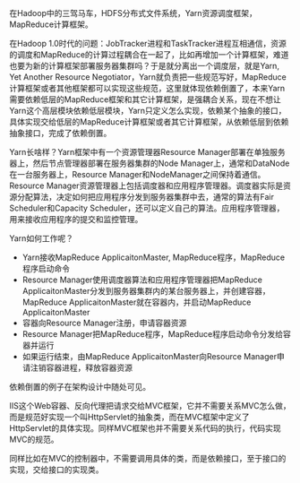 在Hadoop中的三驾马车，HDFS分布式文件系统，Yarn资源调度框架，MapReduce计算框架。

在Hadoop 1.0时代的问题：JobTracker进程和TaskTracker进程互相通信，资源的调度和MapReduce的计算过程耦合在一起了，比如再增加一个计算框架，难道也要为新的计算框架部署服务器集群吗？于是就分离出一个调度层，就是Yarn, Yet Another Resource Negotiator，Yarn就负责把一些规范写好，MapReduce计算框架或者其他框架都可以实现这些规范，这里就体现依赖倒置了，本来Yarn需要依赖低层的MapReduce框架和其它计算框架，是强耦合关系，现在不想让Yarn这个高层模块依赖低层模块，Yarn只定义怎么实现，依赖某个抽象的接口，具体实现交给低层的MapReduce计算框架或者其它计算框架，从依赖低层到依赖抽象接口，完成了依赖倒置。


Yarn长啥样？Yarn框架中有一个资源管理器Resource Manager部署在单独服务器上，然后节点管理器部署在服务器集群的Node Manager上，通常和DataNode在一台服务器上，Resource Manager和NodeManager之间保持着通信。Resource Manager资源管理器上包括调度器和应用程序管理器。调度器实际是资源分配算法，决定如何把应用程序分发到服务器集群中去，通常的算法有Fair Scheduler和Capacity Scheduler，还可以定义自己的算法。应用程序管理器，用来接收应用程序的提交和监控管理。

Yarn如何工作呢？

- Yarn接收MapReduce ApplicaitonMaster, MapReduce程序，MapReduce程序启动命令
- Resource Manager使用调度器算法和应用程序管理器把MapReduce ApplicaitonMaster分发到服务器集群内的某台服务器上，并创建容器，MapReduce ApplicaitonMaster就在容器内，并启动MapReduce ApplicaitonMaster
- 容器向Resource Manager注册，申请容器资源
- Resource Manager把MapReduce程序，MapReduce程序启动命令分发给容器并运行
- 如果运行结束，由MapReduce ApplicaitonMaster向Resource Manager申请注销容器进程，释放容器资源

依赖倒置的例子在架构设计中随处可见。

IIS这个Web容器、反向代理把请求交给MVC框架，它并不需要关系MVC怎么做，而是规范好实现一个叫HttpServlet的抽象类，而在MVC框架中定义了HttpServlet的具体实现。同样MVC框架也并不需要关系代码的执行，代码实现MVC的规范。


同样比如在MVC的控制器中，不需要调用具体的类，而是依赖接口，至于接口的实现，交给接口的实现类。


